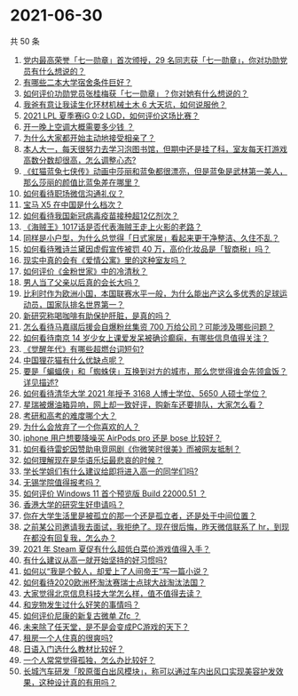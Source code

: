 # 2021-06-30

共 50 条

<!-- BEGIN -->
<!-- 最后更新时间 Wed Jun 30 2021 00:02:58 GMT+0800 (China Standard Time) -->

1. [党内最高荣誉「七一勋章」首次颁授，29
   名同志获「七一勋章」，你对功勋党员有什么想说的？](https://www.zhihu.com/question/468683456)
2. [有哪些二本大学宿舍条件巨好？](https://www.zhihu.com/question/374028292)
3. [如何评价功勋党员张桂梅获「七一勋章」？你对她有什么想说的？](https://www.zhihu.com/question/468714113)
4. [我爸有意让我读生化环材机械土木 6 大天坑，如何说服他？](https://www.zhihu.com/question/468659467)
5. [2021 LPL 夏季赛iG 0:2 LGD，如何评价这场比赛？](https://www.zhihu.com/question/468845366)
6. [开一晚上空调大概需要多少钱 ？](https://www.zhihu.com/question/30844890)
7. [为什么大家都开始主动地接受相亲了？](https://www.zhihu.com/question/455245266)
8. [本人大一，每天很努力去学习泡图书馆，但期中还是挂了科，室友每天打游戏高数分数却很高，怎么调整心态?](https://www.zhihu.com/question/355894234)
9. [《虹猫蓝兔七侠传》动画中莎丽和蓝兔都很漂亮，但是蓝兔是武林第一美人，那么莎丽的颜值比蓝兔差在哪里？](https://www.zhihu.com/question/457762212)
10. [如何看待职场微信沟通礼仪？](https://www.zhihu.com/question/467777965)
11. [宝马 X5 在中国是什么档次？](https://www.zhihu.com/question/458266368)
12. [如何看待我国新冠病毒疫苗接种超12亿剂次？](https://www.zhihu.com/question/468800069)
13. [《海贼王》1017话是否代表海贼王走上火影的老路？](https://www.zhihu.com/question/468180174)
14. [同样是小户型，为什么总觉得「日式家居」看起来更干净整洁、久住不乱？](https://www.zhihu.com/question/456011068)
15. [如何看待雅诗兰黛因虚假宣传被罚 40
    万，高价化妆品是「智商税」吗？](https://www.zhihu.com/question/468588693)
16. [现实中真的会有《爱情公寓》里的这种室友吗？](https://www.zhihu.com/question/465045658)
17. [如何评价《金粉世家》中的冷清秋？](https://www.zhihu.com/question/30038693)
18. [男人当了父亲以后真的会长大吗？](https://www.zhihu.com/question/440051636)
19. [比利时作为欧洲小国，本国联赛水平一般，为什么能出产这么多优秀的足球运动员，国家队排名世界第一？](https://www.zhihu.com/question/466590026)
20. [新研究称喝咖啡有助保护肝脏，是真的吗？](https://www.zhihu.com/question/468425699)
21. [怎么看待马嘉祺后援会自爆粉丝集资 700
    万给公司？可能涉及哪些问题？](https://www.zhihu.com/question/468354788)
22. [如何看待南京 14
    岁少女上课爱发呆被确诊癫痫，有哪些信息值得关注？](https://www.zhihu.com/question/468699123)
23. [《觉醒年代》有哪些超燃台词短句?](https://www.zhihu.com/question/463340352)
24. [中国狸花猫有什么优缺点呢？](https://www.zhihu.com/question/49379992)
25. [要是「蝙蝠侠」和「蜘蛛侠」互换到对方的城市，那么您觉得谁会先领盒饭？详见描述?](https://www.zhihu.com/question/462783033)
26. [如何看待清华大学 2021 年授予 3168 人博士学位、5650
    人硕士学位？](https://www.zhihu.com/question/468084761)
27. [星瑞被爆油箱异响，网上却一致好评，购新车还要排队，大家怎么看？](https://www.zhihu.com/question/468572924)
28. [考研和高考的难度哪个大？](https://www.zhihu.com/question/267738677)
29. [为什么会放弃了一个你喜欢的人？](https://www.zhihu.com/question/466910224)
30. [iphone 用户想要降噪买 AirPods pro 还是 bose
    比较好？](https://www.zhihu.com/question/448041273)
31. [如何看待雷蛇因赞助电竞网剧《你微笑时很美》而被网友抵制？](https://www.zhihu.com/question/468432056)
32. [如何理解现在是华语乐坛最悲哀的时候？](https://www.zhihu.com/question/358590192)
33. [学长学姐们有什么建议给即将进入高一的同学们吗?](https://www.zhihu.com/question/281737071)
34. [无锡学院值得报考吗？](https://www.zhihu.com/question/466950853)
35. [如何评价 Windows 11 首个预览版 Build 22000.51
    ？](https://www.zhihu.com/question/468659107)
36. [香港大学的研究生好申请吗？](https://www.zhihu.com/question/22632391)
37. [你在大学生活里是被孤立的那一个还是孤立者，还是处于中间位置？](https://www.zhihu.com/question/460650437)
38. [之前某公司邀请我去面试，我拒绝了。现在很后悔，昨天微信联系了
    hr，到现在都没有回复我，怎么办？](https://www.zhihu.com/question/458631006)
39. [2021 年 Steam 夏促有什么超低白菜价游戏值得入手？](https://www.zhihu.com/question/467846705)
40. [有什么建议从高一就开始坚持的好习惯吗?](https://www.zhihu.com/question/466473902)
41. [如何以“我是个鲛人，却爱上了人间帝王”写一篇小说？](https://www.zhihu.com/question/467008474)
42. [如何看待2020欧洲杯淘汰赛瑞士点球大战淘汰法国？](https://www.zhihu.com/question/468666336)
43. [大家觉得北京信息科技大学怎么样，值不值得去读？](https://www.zhihu.com/question/330906430)
44. [和宠物发生过什么好笑的事情吗？](https://www.zhihu.com/question/465343581)
45. [如何评价尼康的新复古微单 Zfc ？](https://www.zhihu.com/question/464936433)
46. [未来除了任天堂，是不是会变成PC游戏的天下？](https://www.zhihu.com/question/466668709)
47. [租房一个人住真的很爽吗?](https://www.zhihu.com/question/438872326)
48. [日语入门选什么教材比较好？](https://www.zhihu.com/question/19740967)
49. [一个人常常觉得孤独，怎么办比较好？](https://www.zhihu.com/question/466216274)
50. [长城汽车研发「胶原蛋白出风模块」，称可以通过车内出风口实现美容护发效果，这种设计真的有用吗？](https://www.zhihu.com/question/468453344)

<!-- END -->
